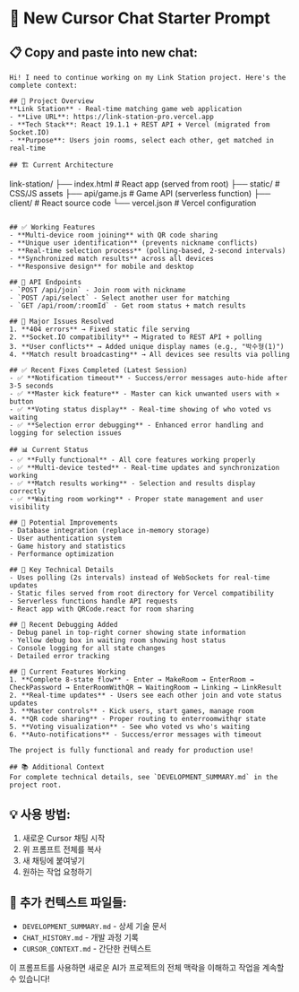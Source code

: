 # 🚀 New Cursor Chat Starter Prompt

## 📋 **Copy and paste into new chat:**

```
Hi! I need to continue working on my Link Station project. Here's the complete context:

## 🎯 Project Overview
**Link Station** - Real-time matching game web application
- **Live URL**: https://link-station-pro.vercel.app
- **Tech Stack**: React 19.1.1 + REST API + Vercel (migrated from Socket.IO)
- **Purpose**: Users join rooms, select each other, get matched in real-time

## 🏗️ Current Architecture
```
link-station/
├── index.html              # React app (served from root)
├── static/                 # CSS/JS assets
├── api/game.js            # Game API (serverless function)
├── client/                # React source code
└── vercel.json            # Vercel configuration
```

## ✅ Working Features
- **Multi-device room joining** with QR code sharing
- **Unique user identification** (prevents nickname conflicts)
- **Real-time selection process** (polling-based, 2-second intervals)
- **Synchronized match results** across all devices
- **Responsive design** for mobile and desktop

## 🔧 API Endpoints
- `POST /api/join` - Join room with nickname
- `POST /api/select` - Select another user for matching
- `GET /api/room/:roomId` - Get room status + match results

## 🐛 Major Issues Resolved
1. **404 errors** → Fixed static file serving
2. **Socket.IO compatibility** → Migrated to REST API + polling
3. **User conflicts** → Added unique display names (e.g., "박수형(1)")
4. **Match result broadcasting** → All devices see results via polling

## ✅ Recent Fixes Completed (Latest Session)
- ✅ **Notification timeout** - Success/error messages auto-hide after 3-5 seconds
- ✅ **Master kick feature** - Master can kick unwanted users with ✕ button
- ✅ **Voting status display** - Real-time showing of who voted vs waiting
- ✅ **Selection error debugging** - Enhanced error handling and logging for selection issues

## 📊 Current Status
- ✅ **Fully functional** - All core features working properly
- ✅ **Multi-device tested** - Real-time updates and synchronization working
- ✅ **Match results working** - Selection and results display correctly
- ✅ **Waiting room working** - Proper state management and user visibility

## 🎯 Potential Improvements
- Database integration (replace in-memory storage)
- User authentication system
- Game history and statistics
- Performance optimization

## 📝 Key Technical Details
- Uses polling (2s intervals) instead of WebSockets for real-time updates
- Static files served from root directory for Vercel compatibility
- Serverless functions handle API requests
- React app with QRCode.react for room sharing

## 🔧 Recent Debugging Added
- Debug panel in top-right corner showing state information
- Yellow debug box in waiting room showing host status
- Console logging for all state changes
- Detailed error tracking

## 🎯 Current Features Working
1. **Complete 8-state flow** - Enter → MakeRoom → EnterRoom → CheckPassword → EnterRoomWithQR → WaitingRoom → Linking → LinkResult
2. **Real-time updates** - Users see each other join and vote status updates
3. **Master controls** - Kick users, start games, manage room
4. **QR code sharing** - Proper routing to enterroomwithqr state
5. **Voting visualization** - See who voted vs who's waiting
6. **Auto-notifications** - Success/error messages with timeout

The project is fully functional and ready for production use!

## 📚 Additional Context
For complete technical details, see `DEVELOPMENT_SUMMARY.md` in the project root.
```

## 💡 **사용 방법:**
1. 새로운 Cursor 채팅 시작
2. 위 프롬프트 전체를 복사
3. 새 채팅에 붙여넣기
4. 원하는 작업 요청하기

## 📝 **추가 컨텍스트 파일들:**
- `DEVELOPMENT_SUMMARY.md` - 상세 기술 문서
- `CHAT_HISTORY.md` - 개발 과정 기록
- `CURSOR_CONTEXT.md` - 간단한 컨텍스트

이 프롬프트를 사용하면 새로운 AI가 프로젝트의 전체 맥락을 이해하고 작업을 계속할 수 있습니다!

